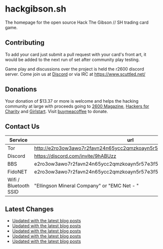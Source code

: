# hackgibson.sh
The homepage for the open source Hack The Gibson // SH trading card game.


## Contributing

To add your card just submit a pull request with your card's front art, it would be added to the next run of set after community play testing.

Game play and discussions over the project is held the r2600 discord server. Come join us at [Discord](https://discord.com/invite/9hABUzz) or via IRC at https://www.scuttled.net/


## Donations

Your donation of $13.37 or more is welcome and helps the hacking community at large with proceeds going to [2600 Magazine](https://2600.com/), [Hackers for Charity](https://hackersforcharity.org) and [Girlstart](https://girlstart.org).  Visit [buymeacoffee](https://www.buymeacoffee.com/hackgibson.sh) to donate.


## Contact Us

Service | url
-|-
Tor | http://e2ro3ow3awo7r2favn24n65ycc2qmzkoayn5r57e3f56nvjwdcgg32ad.onion
Discord | https://discord.com/invite/9hABUzz
BBS | e2ro3ow3awo7r2favn24n65ycc2qmzkoayn5r57e3f56nvjwdcgg32ad.onion:23
FidoNET | e2ro3ow3awo7r2favn24n65ycc2qmzkoayn5r57e3f56nvjwdcgg32ad.onion:24554
Wifi / Bluetooth SSID | "Ellingson Mineral Company" or "EMC Net - <fidonet address>"

## Latest Changes
<!-- BLOG-POST-LIST:START -->
- [Updated with the latest blog posts](https://github.com/DFW2600/hackgibson.sh/commit/87243384773ea4693eed97f5dcca44e047c6edf2)
- [Updated with the latest blog posts](https://github.com/DFW2600/hackgibson.sh/commit/0481ef9c7effb21281152deb1c202edb00d48314)
- [Updated with the latest blog posts](https://github.com/DFW2600/hackgibson.sh/commit/2695d8b0666fb44417e3fc7a3f80c8dd48c1802d)
- [Updated with the latest blog posts](https://github.com/DFW2600/hackgibson.sh/commit/952a00c62b66a574536af1ea2f05af1abd275a8f)
- [Updated with the latest blog posts](https://github.com/DFW2600/hackgibson.sh/commit/bcdeac00b49e53af1e56d3a918f0a97e029f8c4b)
<!-- BLOG-POST-LIST:END -->
